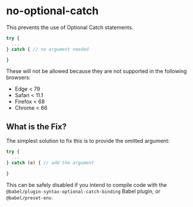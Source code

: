 # no-optional-catch

This prevents the use of Optional Catch statements.

```js
try {
  ...
} catch { // no argument needed

}
```

These will not be allowed because they are not supported in the following browsers:

 - Edge < 79
 - Safari < 11.1
 - Firefox < 68
 - Chrome < 66

## What is the Fix?

The simplest solution to fix this is to provide the omitted argument:

```js
try {
  ...
} catch (e) { // add the argument

}
```

This can be safely disabled if you intend to compile code with the `@babel/plugin-syntax-optional-catch-binding` Babel plugin, or `@babel/preset-env`.
